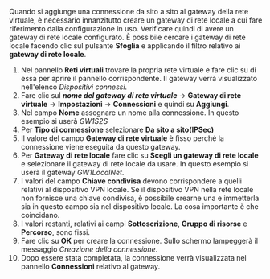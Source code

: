 Quando si aggiunge una connessione da sito a sito al gateway della rete virtuale, è necessario innanzitutto creare un gateway di rete locale a cui fare riferimento dalla configurazione in uso. Verificare quindi di avere un gateway di rete locale configurato. È possibile cercare i gateway di rete locale facendo clic sul pulsante **Sfoglia** e applicando il filtro relativo ai **gateway di rete locale**.

1. Nel pannello **Reti virtuali** trovare la propria rete virtuale e fare clic su di essa per aprire il pannello corrispondente. Il gateway verrà visualizzato nell'elenco *Dispositivi connessi*.
2. Fare clic sul ***nome del gateway di rete virtuale*** -> **Gateway di rete virtuale** -> **Impostazioni** -> **Connessioni** e quindi su **Aggiungi**.
3. Nel campo **Nome** assegnare un nome alla connessione. In questo esempio si userà *GW1S2S*
4. Per **Tipo di connessione** selezionare **Da sito a sito(IPSec)**
5. Il valore del campo **Gateway di rete virtuale** è fisso perché la connessione viene eseguita da questo gateway.
6. Per **Gateway di rete locale** fare clic su **Scegli un gateway di rete locale** e selezionare il gateway di rete locale da usare. In questo esempio si userà il gateway *GW1LocalNet*.
7. I valori del campo **Chiave condivisa** devono corrispondere a quelli relativi al dispositivo VPN locale. Se il dispositivo VPN nella rete locale non fornisce una chiave condivisa, è possibile crearne una e immetterla sia in questo campo sia nel dispositivo locale. La cosa importante è che coincidano.
8. I valori restanti, relativi ai campi **Sottoscrizione**, **Gruppo di risorse** e **Percorso**, sono fissi.
9. Fare clic su **OK** per creare la connessione. Sullo schermo lampeggerà il messaggio *Creazione della connessione*.
10. Dopo essere stata completata, la connessione verrà visualizzata nel pannello **Connessioni** relativo al gateway.

<!---HONumber=AcomDC_0107_2016-->